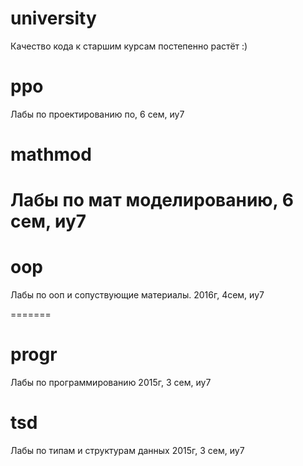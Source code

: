 
# university
  Качество кода к старшим курсам постепенно растёт :)

# ppo
Лабы по проектированию по, 6 сем, иу7

# mathmod
Лабы по мат моделированию, 6 сем, иу7
=======
# oop
Лабы по ооп и сопуствующие материалы.
2016г, 4сем, иу7

=======
# progr
Лабы по программированию
2015г, 3 сем, иу7

# tsd
Лабы по типам и структурам данных
2015г, 3 сем, иу7

